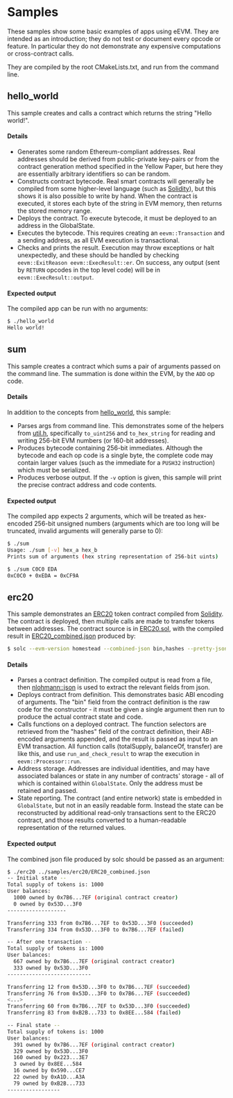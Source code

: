 # Samples

These samples show some basic examples of apps using eEVM. They are intended as an introduction; they do not test or document every opcode or feature. In particular they do not demonstrate any expensive computations or cross-contract calls.

They are compiled by the root CMakeLists.txt, and run from the command line.

## hello_world

This sample creates and calls a contract which returns the string "Hello world!".

#### Details

- Generates some random Ethereum-compliant addresses. Real addresses should be derived from public-private key-pairs or from the contract generation method specified in the Yellow Paper, but here they are essentially arbitrary identifiers so can be random.
- Constructs contract bytecode. Real smart contracts will generally be compiled from some higher-level language (such as [Solidity](https://solidity.readthedocs.io/en/v0.5.0/)), but this shows it is also possible to write by hand. When the contract is executed, it stores each byte of the string in EVM memory, then returns the stored memory range.
- Deploys the contract. To execute bytecode, it must be deployed to an address in the GlobalState.
- Executes the bytecode. This requires creating an `eevm::Transaction` and a sending address, as all EVM execution is transactional.
- Checks and prints the result. Execution may throw exceptions or halt unexpectedly, and these should be handled by checking `eevm::ExitReason eevm::ExecResult::er`. On success, any output (sent by `RETURN` opcodes in the top level code) will be in `eevm::ExecResult::output`.

#### Expected output

The compiled app can be run with no arguments:

```bash
$ ./hello_world
Hello world!
```

## sum

This sample creates a contract which sums a pair of arguments passed on the command line. The summation is done within the EVM, by the `ADD` op code.

#### Details

In addition to the concepts from [hello_world](#hello_world), this sample:

- Parses args from command line. This demonstrates some of the helpers from [util.h](../include/eEVM/util.h), specifically `to_uint256` and `to_hex_string` for reading and writing 256-bit EVM numbers (or 160-bit addresses).
- Produces bytecode containing 256-bit immediates. Although the bytecode and each op code is a single byte, the complete code may contain larger values (such as the immediate for a `PUSH32` instruction) which must be serialized.
- Produces verbose output. If the `-v` option is given, this sample will print the precise contract address and code contents.

#### Expected output

The compiled app expects 2 arguments, which will be treated as hex-encoded 256-bit unsigned numbers (arguments which are too long will be truncated, invalid arguments will generally parse to 0):

```bash
$ ./sum
Usage: ./sum [-v] hex_a hex_b
Prints sum of arguments (hex string representation of 256-bit uints)

$ ./sum C0C0 EDA
0xC0C0 + 0xEDA = 0xCF9A
```

## erc20

This sample demonstrates an [ERC20](https://github.com/ethereum/EIPs/blob/master/EIPS/eip-20.md) token contract compiled from [Solidity](https://solidity.readthedocs.io/en/v0.5.0/index.html). The contract is deployed, then multiple calls are made to transfer tokens between addresses. The contract source is in [ERC20.sol](erc20/ERC20.sol), with the compiled result in [ERC20_combined.json](erc20/ERC20_combined.json) produced by:

```bash
$ solc --evm-version homestead --combined-json bin,hashes --pretty-json --optimize ERC20.sol > ERC20_combined.json
```

#### Details

- Parses a contract definition. The compiled output is read from a file, then [nlohmann::json](https://github.com/nlohmann/json) is used to extract the relevant fields from json.
- Deploys contract from definition. This demonstrates basic ABI encoding of arguments. The "bin" field from the contract definition is the raw code for the constructor - it must be given a single argument then run to produce the actual contract state and code.
- Calls functions on a deployed contract. The function selectors are retrieved from the "hashes" field of the contract definition, their ABI-encoded arguments appended, and the result is passed as input to an EVM transaction. All function calls (totalSupply, balanceOf, transfer) are like this, and use `run_and_check_result` to wrap the execution in `eevm::Processor::run`.
- Address storage. Addresses are individual identities, and may have associated balances or state in any number of contracts' storage - all of which is contained within `GlobalState`. Only the address must be retained and passed.
- State reporting. The contract (and entire network) state is embedded in `GlobalState`, but not in an easily readable form. Instead the state can be reconstructed by additional read-only transactions sent to the ERC20 contract, and those results converted to a human-readable representation of the returned values.

#### Expected output

The combined json file produced by solc should be passed as an argument:

```bash
$ ./erc20 ../samples/erc20/ERC20_combined.json
-- Initial state --
Total supply of tokens is: 1000
User balances:
  1000 owned by 0x7B6...7EF (original contract creator)
  0 owned by 0x53D...3F0
-------------------

Transferring 333 from 0x7B6...7EF to 0x53D...3F0 (succeeded)
Transferring 334 from 0x53D...3F0 to 0x7B6...7EF (failed)

-- After one transaction --
Total supply of tokens is: 1000
User balances:
  667 owned by 0x7B6...7EF (original contract creator)
  333 owned by 0x53D...3F0
---------------------------

Transferring 12 from 0x53D...3F0 to 0x7B6...7EF (succeeded)
Transferring 76 from 0x53D...3F0 to 0x7B6...7EF (succeeded)
<...>
Transferring 60 from 0x7B6...7EF to 0x53D...3F0 (succeeded)
Transferring 83 from 0xB2B...733 to 0x8EE...584 (failed)

-- Final state --
Total supply of tokens is: 1000
User balances:
  391 owned by 0x7B6...7EF (original contract creator)
  329 owned by 0x53D...3F0
  160 owned by 0x223...3E7
  3 owned by 0x8EE...584
  16 owned by 0x590...CE7
  22 owned by 0xA1D...A3A
  79 owned by 0xB2B...733
-----------------
```

